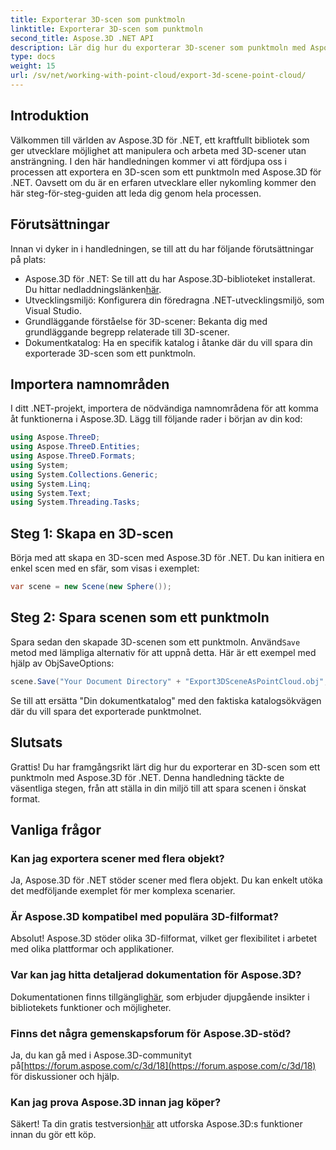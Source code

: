 ```yaml
---
title: Exporterar 3D-scen som punktmoln
linktitle: Exporterar 3D-scen som punktmoln
second_title: Aspose.3D .NET API
description: Lär dig hur du exporterar 3D-scener som punktmoln med Aspose.3D för .NET. Omfattande handledning för utvecklare. Prova den kostnadsfria provperioden nu!
type: docs
weight: 15
url: /sv/net/working-with-point-cloud/export-3d-scene-point-cloud/
---
```

## Introduktion
Välkommen till världen av Aspose.3D för .NET, ett kraftfullt bibliotek som ger utvecklare möjlighet att manipulera och arbeta med 3D-scener utan ansträngning. I den här handledningen kommer vi att fördjupa oss i processen att exportera en 3D-scen som ett punktmoln med Aspose.3D för .NET. Oavsett om du är en erfaren utvecklare eller nykomling kommer den här steg-för-steg-guiden att leda dig genom hela processen.
## Förutsättningar
Innan vi dyker in i handledningen, se till att du har följande förutsättningar på plats:
-  Aspose.3D för .NET: Se till att du har Aspose.3D-biblioteket installerat. Du hittar nedladdningslänken[här](https://releases.aspose.com/3d/net/).
- Utvecklingsmiljö: Konfigurera din föredragna .NET-utvecklingsmiljö, som Visual Studio.
- Grundläggande förståelse för 3D-scener: Bekanta dig med grundläggande begrepp relaterade till 3D-scener.
- Dokumentkatalog: Ha en specifik katalog i åtanke där du vill spara din exporterade 3D-scen som ett punktmoln.
## Importera namnområden
I ditt .NET-projekt, importera de nödvändiga namnområdena för att komma åt funktionerna i Aspose.3D. Lägg till följande rader i början av din kod:
```csharp
using Aspose.ThreeD;
using Aspose.ThreeD.Entities;
using Aspose.ThreeD.Formats;
using System;
using System.Collections.Generic;
using System.Linq;
using System.Text;
using System.Threading.Tasks;
```
## Steg 1: Skapa en 3D-scen
Börja med att skapa en 3D-scen med Aspose.3D för .NET. Du kan initiera en enkel scen med en sfär, som visas i exemplet:
```csharp
var scene = new Scene(new Sphere());
```
## Steg 2: Spara scenen som ett punktmoln
 Spara sedan den skapade 3D-scenen som ett punktmoln. Använd`Save` metod med lämpliga alternativ för att uppnå detta. Här är ett exempel med hjälp av ObjSaveOptions:
```csharp
scene.Save("Your Document Directory" + "Export3DSceneAsPointCloud.obj", new ObjSaveOptions() { PointCloud = true });
```
Se till att ersätta "Din dokumentkatalog" med den faktiska katalogsökvägen där du vill spara det exporterade punktmolnet.
## Slutsats
Grattis! Du har framgångsrikt lärt dig hur du exporterar en 3D-scen som ett punktmoln med Aspose.3D för .NET. Denna handledning täckte de väsentliga stegen, från att ställa in din miljö till att spara scenen i önskat format.
## Vanliga frågor
### Kan jag exportera scener med flera objekt?
Ja, Aspose.3D för .NET stöder scener med flera objekt. Du kan enkelt utöka det medföljande exemplet för mer komplexa scenarier.
### Är Aspose.3D kompatibel med populära 3D-filformat?
Absolut! Aspose.3D stöder olika 3D-filformat, vilket ger flexibilitet i arbetet med olika plattformar och applikationer.
### Var kan jag hitta detaljerad dokumentation för Aspose.3D?
 Dokumentationen finns tillgänglig[här](https://reference.aspose.com/3d/net/), som erbjuder djupgående insikter i bibliotekets funktioner och möjligheter.
### Finns det några gemenskapsforum för Aspose.3D-stöd?
 Ja, du kan gå med i Aspose.3D-communityt på[https://forum.aspose.com/c/3d/18](https://forum.aspose.com/c/3d/18) för diskussioner och hjälp.
### Kan jag prova Aspose.3D innan jag köper?
 Säkert! Ta din gratis testversion[här](https://releases.aspose.com/) att utforska Aspose.3D:s funktioner innan du gör ett köp.